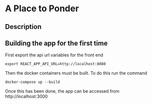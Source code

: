 # A Place to Ponder
## Description

## Building the app for the first time
First export the api url variables for the front end

    export REACT_APP_API_URL=http://localhost:8080

Then the docker containers must be built. To do this run the command
    
    docker-compose up --build

Once this has been done, the app can be accessed from http://localhost:3000
